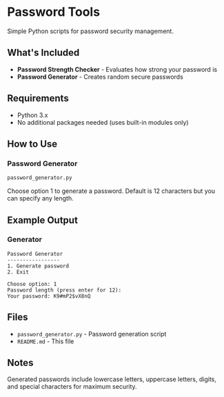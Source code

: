 # Password Tools

Simple Python scripts for password security management.

## What's Included

- **Password Strength Checker** - Evaluates how strong your password is
- **Password Generator** - Creates random secure passwords

## Requirements

- Python 3.x
- No additional packages needed (uses built-in modules only)

## How to Use

### Password Generator

```bash
password_generator.py
```

Choose option 1 to generate a password. Default is 12 characters but you can specify any length.

## Example Output

### Generator
```
Password Generator
-----------------
1. Generate password
2. Exit

Choose option: 1
Password length (press enter for 12): 
Your password: K9#mP2$vX8nQ
```

## Files

- `password_generator.py` - Password generation script
- `README.md` - This file

## Notes

Generated passwords include lowercase letters, uppercase letters, digits, and special characters for maximum security.
